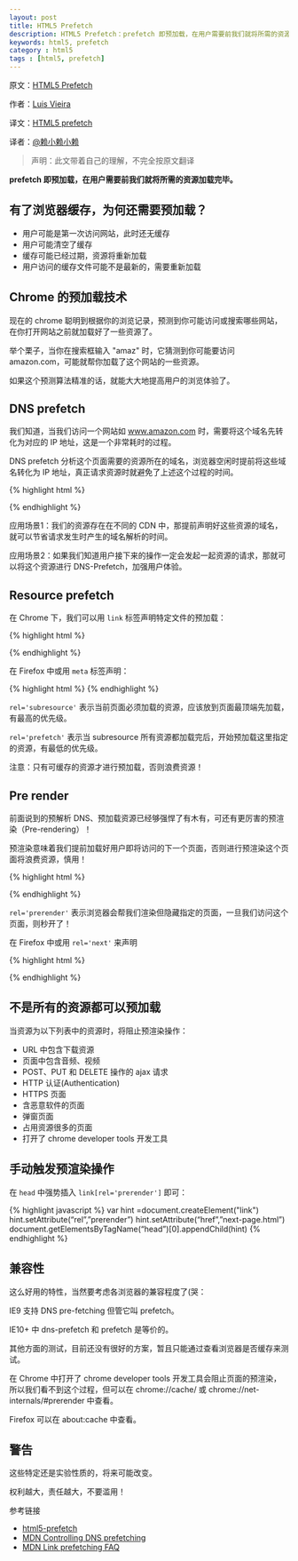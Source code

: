 ```yaml
---
layout: post
title: HTML5 Prefetch
description: HTML5 Prefetch：prefetch 即预加载，在用户需要前我们就将所需的资源加载完毕。
keywords: html5, prefetch
category : html5
tags : [html5, prefetch]
---
```



原文：[HTML5 Prefetch](https://medium.com/@luisvieira_gmr/html5-prefetch-1e54f6dda15d)

作者：[Luis Vieira](https://medium.com/@luisvieira_gmr)

译文：[HTML5 prefetch](http://www.jianshu.com/p/7f58ddfc1392)

译者：[@赖小赖小赖](http://weibo.com/laiqingsheng)

> 声明：此文带着自己的理解，不完全按原文翻译

**prefetch 即预加载，在用户需要前我们就将所需的资源加载完毕。**

## 有了浏览器缓存，为何还需要预加载？

* 用户可能是第一次访问网站，此时还无缓存
* 用户可能清空了缓存
* 缓存可能已经过期，资源将重新加载
* 用户访问的缓存文件可能不是最新的，需要重新加载

## Chrome 的预加载技术

现在的 chrome 聪明到根据你的浏览记录，预测到你可能访问或搜索哪些网站，在你打开网站之前就加载好了一些资源了。

举个栗子，当你在搜索框输入 "amaz" 时，它猜测到你可能要访问 amazon.com，可能就帮你加载了这个网站的一些资源。

如果这个预测算法精准的话，就能大大地提高用户的浏览体验了。

## DNS prefetch

我们知道，当我们访问一个网站如 www.amazon.com 时，需要将这个域名先转化为对应的 IP 地址，这是一个非常耗时的过程。

DNS prefetch 分析这个页面需要的资源所在的域名，浏览器空闲时提前将这些域名转化为 IP 地址，真正请求资源时就避免了上述这个过程的时间。

{% highlight html %}
<meta http-equiv='x-dns-prefetch-control' content='on'>
<link rel='dns-prefetch' href='http://g-ecx.images-amazon.com'>
<link rel='dns-prefetch' href='http://z-ecx.images-amazon.com'>
<link rel='dns-prefetch' href='http://ecx.images-amazon.com'>
<link rel='dns-prefetch' href='http://completion.amazon.com'>
<link rel='dns-prefetch' href='http://fls-na.amazon.com'>
{% endhighlight %}

应用场景1：我们的资源存在在不同的 CDN 中，那提前声明好这些资源的域名，就可以节省请求发生时产生的域名解析的时间。

应用场景2：如果我们知道用户接下来的操作一定会发起一起资源的请求，那就可以将这个资源进行 DNS-Prefetch，加强用户体验。

## Resource prefetch

在 Chrome 下，我们可以用 `link` 标签声明特定文件的预加载：

{% highlight html %}
<link rel='subresource' href='critical.js'>
<link rel='subresource' href='main.css'>

<link rel='prefetch' href='secondary.js'>
{% endhighlight %}

在 Firefox 中或用 `meta` 标签声明：

{% highlight html %}
<meta http-equiv="Link" content="<critical.js>; rel=prefetch">
{% endhighlight %}

`rel='subresource'` 表示当前页面必须加载的资源，应该放到页面最顶端先加载，有最高的优先级。

`rel='prefetch'` 表示当 subresource 所有资源都加载完后，开始预加载这里指定的资源，有最低的优先级。

注意：只有可缓存的资源才进行预加载，否则浪费资源！

## Pre render

前面说到的预解析 DNS、预加载资源已经够强悍了有木有，可还有更厉害的预渲染（Pre-rendering）！

预渲染意味着我们提前加载好用户即将访问的下一个页面，否则进行预渲染这个页面将浪费资源，慎用！

{% highlight html %}
<link rel='prerender' href='http://www.pagetoprerender.com'>
{% endhighlight %}

`rel='prerender'` 表示浏览器会帮我们渲染但隐藏指定的页面，一旦我们访问这个页面，则秒开了！

在 Firefox 中或用 `rel='next'` 来声明

{% highlight html %}
<link rel="next" href="http://www.pagetoprerender.com">
{% endhighlight %}

## 不是所有的资源都可以预加载

当资源为以下列表中的资源时，将阻止预渲染操作：

* URL 中包含下载资源
* 页面中包含音频、视频
* POST、PUT 和 DELETE 操作的 ajax 请求
* HTTP 认证(Authentication)
* HTTPS 页面
* 含恶意软件的页面
* 弹窗页面
* 占用资源很多的页面
* 打开了 chrome developer tools 开发工具

## 手动触发预渲染操作

在 `head` 中强势插入 `link[rel='prerender']` 即可：

{% highlight javascript %}
var hint =document.createElement("link")
hint.setAttribute(“rel”,”prerender”)
hint.setAttribute(“href”,”next-page.html”)
document.getElementsByTagName(“head”)[0].appendChild(hint)
{% endhighlight %}

## 兼容性

这么好用的特性，当然要考虑各浏览器的兼容程度了(哭：

IE9 支持 DNS pre-fetching 但管它叫 prefetch。

IE10+ 中 dns-prefetch 和 prefetch 是等价的。

其他方面的测试，目前还没有很好的方案，暂且只能通过查看浏览器是否缓存来测试。

在 Chrome 中打开了 chrome developer tools 开发工具会阻止页面的预渲染，所以我们看不到这个过程，但可以在 chrome://cache/ 或 chrome://net-internals/#prerender 中查看。

Firefox 可以在 about:cache 中查看。

## 警告

这些特定还是实验性质的，将来可能改变。

权利越大，责任越大，不要滥用！

参考链接

* [html5-prefetch](https://medium.com/@luisvieira_gmr/html5-prefetch-1e54f6dda15d)
* [MDN Controlling DNS prefetching](https://developer.mozilla.org/en-US/docs/Web/HTTP/Controlling_DNS_prefetching)
* [MDN Link prefetching FAQ](https://developer.mozilla.org/en-US/docs/Web/HTTP/Link_prefetching_FAQ)
